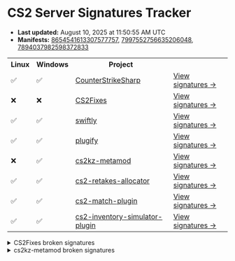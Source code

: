 # CS2 Server Signatures Tracker

* **Last updated:** August 10, 2025 at 11:50:55 AM UTC
* **Manifests:** [8654541613307577757](https://steamdb.info/depot/2347771/history/?changeid=M:8654541613307577757), [7997552756635206048](https://steamdb.info/depot/2347773/history/?changeid=M:7997552756635206048), [7894037982598372833](https://steamdb.info/depot/2347770/history/?changeid=M:7894037982598372833)

<table>
<tr><th>Linux</th><th>Windows</th><th>Project</th><th></th></tr><tr><td>✅</td><td>✅</td><td><a href="https://github.com/roflmuffin/CounterStrikeSharp">CounterStrikeSharp</a></td><td><a href="https://github.com/ianlucas/cs2-signatures/blob/main/.github/docs/CounterStrikeSharp.md">View signatures →</a></td></tr><tr><td>❌</td><td>❌</td><td><a href="https://github.com/Source2ZE/CS2Fixes">CS2Fixes</a></td><td><a href="https://github.com/ianlucas/cs2-signatures/blob/main/.github/docs/CS2Fixes.md">View signatures →</a></td></tr><tr><td>✅</td><td>✅</td><td><a href="https://github.com/swiftly-solution/swiftly">swiftly</a></td><td><a href="https://github.com/ianlucas/cs2-signatures/blob/main/.github/docs/swiftly.md">View signatures →</a></td></tr><tr><td>✅</td><td>✅</td><td><a href="https://github.com/untrustedmodders/plugify-source-2">plugify</a></td><td><a href="https://github.com/ianlucas/cs2-signatures/blob/main/.github/docs/plugify.md">View signatures →</a></td></tr><tr><td>❌</td><td>✅</td><td><a href="https://github.com/KZGlobalTeam/cs2kz-metamod">cs2kz-metamod</a></td><td><a href="https://github.com/ianlucas/cs2-signatures/blob/main/.github/docs/cs2kz-metamod.md">View signatures →</a></td></tr><tr><td>✅</td><td>✅</td><td><a href="https://github.com/yonilerner/cs2-retakes-allocator">cs2-retakes-allocator</a></td><td><a href="https://github.com/ianlucas/cs2-signatures/blob/main/.github/docs/cs2-retakes-allocator.md">View signatures →</a></td></tr><tr><td>✅</td><td>✅</td><td><a href="https://github.com/ianlucas/cs2-match-plugin">cs2-match-plugin</a></td><td><a href="https://github.com/ianlucas/cs2-signatures/blob/main/.github/docs/cs2-match-plugin.md">View signatures →</a></td></tr><tr><td>✅</td><td>✅</td><td><a href="https://github.com/ianlucas/cs2-inventory-simulator-plugin">cs2-inventory-simulator-plugin</a></td><td><a href="https://github.com/ianlucas/cs2-signatures/blob/main/.github/docs/cs2-inventory-simulator-plugin.md">View signatures →</a></td></tr></table>

<details>
  <summary>CS2Fixes broken signatures</summary>

* `❌Linux ❌Windows` UTIL_SayTextFilter
* `❌Linux ❌Windows` UTIL_SayText2Filter
* `❌Linux ❌Windows` TriggerPush_Touch
* `❌Linux ❌Windows` SetGroundEntity
* `❌Linux ❌Windows` ServerMovementUnlock
* `❌Linux ❌Windows` CCSPlayerController_SwitchTeam
* `❌Linux ❌Windows` CheckJumpButtonWater
* `❌Linux ❌Windows` WaterLevelGravity
* `❌Linux ❌Windows` CEntitySystem_AddEntityIOEvent
* `❌Linux ❌Windows` CEntityInstance_AcceptInput
* `❌Linux ❌Windows` CEntityIdentity_AcceptInput
* `✅Linux ❌Windows` CEntityIOOutput_FireOutputInternal
* `❌Linux ✅Windows` CGameEntitySystem_FindEntityByClassName
* `❌Linux ✅Windows` CBaseEntity_TakeDamageOld
* `✅Linux ❌Windows` IGameSystem_InitAllSystems_pFirst
* `❌Linux ✅Windows` IGameSystem_LoopPostInitAllSystems_pEventDispatcher
* `❌Linux ✅Windows` IGameSystem_LoopDestroyAllSystems_s_GameSystems
* `❌Linux ❌Windows` CBasePlayerController_SetPawn
* `❌Linux ✅Windows` CNavMesh_GetNearestNavArea
* `❌Linux ❌Windows` CBaseModelEntity_SetModel
* `❌Linux ❌Windows` CGameRules_TerminateRound
* `❌Linux ❌Windows` CCSPlayer_WeaponServices_CanUse
* `❌Linux ❌Windows` CCSPlayer_WeaponServices_EquipWeapon
* `❌Linux ✅Windows` CEntityIdentity_SetEntityName
* `❌Linux ✅Windows` BotNavIgnore
* `❌Linux ❌Windows` CBaseEntity_EmitSoundParams
* `❌Linux ✅Windows` GetParticleSystemIndex
* `❌Linux ✅Windows` DispatchParticleEffect
* `❌Linux ❌Windows` CBaseEntity_EmitSoundFilter
* `❌Linux ❌Windows` ProcessMovement
* `❌Linux ❌Windows` CBaseEntity_SetMoveType
* `❌Linux ✅Windows` CPhysBox_Use
* `❌Linux ✅Windows` ProcessUsercmds
* `❌Linux ❌Windows` CGamePlayerEquip_InputTriggerForAllPlayers
* `❌Linux ✅Windows` CGamePlayerEquip_InputTriggerForActivatedPlayer
* `✅Linux ❌Windows` CCSPlayerPawn_GetMaxSpeed
* `❌Linux ✅Windows` FindUseEntity
* `❌Linux ✅Windows` TraceFunc
* `❌Linux ❌Windows` TraceShape
* `❌Linux ✅Windows` CBasePlayerPawn_GetEyePosition
* `❌Linux ✅Windows` CBasePlayerPawn_GetEyeAngles
* `❌Linux ✅Windows` CBaseFilter_InputTestActivator
* `❌Linux ✅Windows` GameSystem_Think_CheckSteamBan
* `❌Linux ❌Windows` CCSGameRules__sm_mapGcBanInformation
* `❌Linux ✅Windows` GetSpawnGroups
* `❌Linux ❌Windows` CCSPlayer_ItemServices_CanAcquire

</details>

<details>
  <summary>cs2kz-metamod broken signatures</summary>

* `❌Linux ✅Windows` TraceShape

</details>